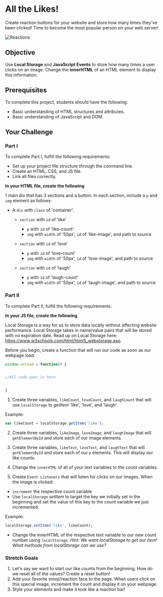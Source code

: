 # All the Likes!

Create reaction buttons for your website and store how many times they've been clicked! Time to become the most popular person on your web server!

![Reactions](https://github.com/junior-devleague/all-the-likes/blob/master/assets/reactions.png)

## Objective

Use **Local Storage** and **JavaScript Events** to store how many times a user clicks on an image. Change the **innerHTML** of an HTML element to display this information.

## Prerequisites

To complete this project, students should have the following:
* Basic understanding of HTML structures and attributes.
* Basic understanding of JavaScript and DOM.

## Your Challenge

### Part I

To complete Part I, fulfill the following requirements:
* Set up your project file structure through the command line.
* Create an HTML, CSS, and JS file.
* Link all files correctly.

**In your HTML file, create the following**

1 main div that has 3 sections and a button. In each section, include a ```p``` and ```img``` element as follows:

* A ```div``` with ```class``` of 'container'.
  - ```section``` with ```id``` of 'like'
    - ```p``` with ```id``` of 'like-count'
    - ```img``` with ```width``` of '50px', ```id``` of 'like-image', and path to source

  - ```section``` with ```id``` of 'love'
    - ```p``` with ```id``` of 'love-count'
    - ```img``` with ```width``` of '50px', ```id``` of 'love-image', and path to source

  - ```section``` with ```id``` of 'laugh'
    - ```p``` with ```id``` of 'laugh-count'
    - ```img``` with ```width``` of '50px', ```id``` of 'laugh-image', and path to source

### Part II

To complete Part II, fulfill the following requirements:

**In your JS file, create the following**

Local Storage is a way for us to store data locally without affecting website performance. Local Storage takes in name/value pairs that will be stored with no expiration date. Read up on Local Storage here: https://www.w3schools.com/html/html5_webstorage.asp.

Before you begin, create a function that will run our code as soon as our webpage load:

```JavaScript
window.onload = function() {


//All code goes in here


}
```

1. Create three variables, ```likeCount```, ```loveCount```, and ```laughCount``` that will use ```localStorage``` to *getItem* 'like', 'love', and 'laugh'.

Example:
```JavaScript
var likeCount = localStorage.getItem('like');
```

2. Create three variables, ```likeImage```, ```loveImage```, and ```laughImage``` that will ```getElementById``` and store each of our image elements.

3. Create three variables, ```likeText```, ```loveText```, and ```laughText``` that will ```getElementById``` and store each of our ```p``` elements. This will display our like counts.  

4. Change the ```innerHTML``` of all of your text variables to the count variables.

5. Create ```Event Listeners``` that will listen for clicks on our images. When the image is clicked:
- ```increment``` the respective count variable
- Use ```localStorage``` *setItem* to target the key we initially set in the beginning and set the value of this key to the count variable we just incremented.

Example:
```JavaScript
localStorage.setItem('like', likeCount);
```

- Change the innerHTML of the respective text variable to our new count number using ```localStorage```. *Hint: We want localStorage to get our item! What methods from localStorage can we use?*

### Stretch Goals
1. Let's say we want to start our like counts from the beginning. How do we reset all of the values? Create a reset button!
2. Add your favorite emoji/reaction face to the page. When users click on this special image, increment the count and display it on your webpage.  
3. Style your elements and make it look like a reaction bar!
